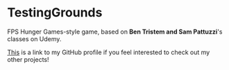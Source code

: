 # TestingGrounds
FPS Hunger Games-style game, based on **Ben Tristem and Sam Pattuzzi**'s classes on Udemy.

[This](https://github.com/sasle) is a link to my GitHub profile if you feel interested to check out my other projects!
